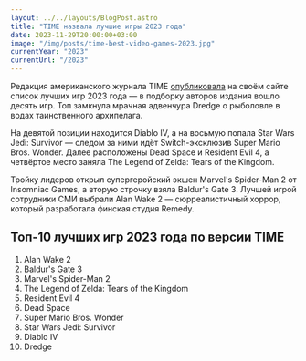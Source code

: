 ```yaml
---
layout: ../../layouts/BlogPost.astro
title: "TIME назвала лучшие игры 2023 года"
date: 2023-11-29T20:00:00+03:00
image: "/img/posts/time-best-video-games-2023.jpg"
currentYear: "2023"
currentUrl: "/2023"
---
```


Редакция американского журнала TIME [опубликовала](https://time.com/6340124/best-video-games-2023/) на своём сайте список лучших игр 2023 года — в подборку авторов издания вошло десять игр. Топ замкнула мрачная адвенчура Dredge о рыболовле в водах таинственного архипелага.

На девятой позиции находится Diablo IV, а на восьмую попала Star Wars Jedi: Survivor — следом за ними идёт Switch-эксклюзив Super Mario Bros. Wonder. Далее расположены Dead Space и Resident Evil 4, а четвёртое место заняла The Legend of Zelda: Tears of the Kingdom.

Тройку лидеров открыл супергеройский экшен Marvel's Spider-Man 2 от Insomniac Games, а вторую строчку взяла Baldur's Gate 3. Лучшей игрой сотрудники СМИ выбрали Alan Wake 2 — сюрреалистичный хоррор, который разработала финская студия Remedy.

## Топ-10 лучших игр 2023 года по версии TIME

1.  Alan Wake 2
2.  Baldur's Gate 3
3.  Marvel's Spider-Man 2
4.  The Legend of Zelda: Tears of the Kingdom  
5.  Resident Evil 4  
6.  Dead Space
7.  Super Mario Bros. Wonder  
8.  Star Wars Jedi: Survivor  
9.  Diablo IV  
10.  Dredge